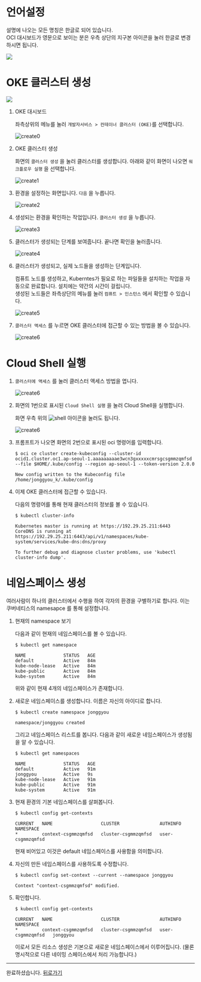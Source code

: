 # 언어설정

설명에 나오는 모든 명칭은 한글로 되어 있습니다.  
OCI 대시보드가 영문으로 보이는 분은 우측 상단의 지구본 아이콘을 눌러 한글로 변경하시면 됩니다.

![](images/language.png)

# OKE 클러스터 생성

![](images/step1.png)

1. OKE 대시보드

	좌측상위의 메뉴를 눌러 `개발자서비스 > 컨테이너 클러스터 (OKE)`를 선택합니다.

	![create0](images/create0.png)

1. OKE 클러스터 생성  

	화면의 `클러스터 생성` 을 눌러 클러스터를 생성합니다. 아래와 같이 화면이 나오면 `워크플로우 실행` 을 선택합니다.

	![create1](images/create1.png)
	
1. 환경을 설정하는 화면입니다. `다음` 을 누릅니다.

	![create2](images/create2.png)

1. 생성되는 환경을 확인하는 작업입니다. `클러스터 생성` 을 누릅니다.

	![create3](images/create3.png)

1. 클러스터가 생성되는 단계를 보여줍니다. 끝나면 확인을 눌러줍니다.

	![create4](images/create4.png)

1. 클러스터가 생성되고, 실제 노드들을 생성하는 단계입니다.   

	컴퓨트 노드를 생성하고, Kuberntes가 필요로 하는 파일들을 설치하는 작업을 자동으로 완료합니다. 설치에는 약간의 시간이 걸립니다.  
	생성된 노드들은 좌측상단의 메뉴를 눌러 `컴퓨트 > 인스턴스` 에서 확인할 수 있습니다.

	![create5](images/create5.png)

1. `클러스터 액세스` 를 누르면 OKE 클러스터에 접근할 수 있는 방법을 볼 수 있습니다.

	![create6](images/create6.png)


# Cloud Shell 실행

1. `클러스터에 액세스` 를 눌러 클러스터 액세스 방법을 엽니다.

	![create6](images/shell1.png)

1. 화면의 1번으로 표시된 `Cloud Shell 실행` 을 눌러 Cloud Shell을 실행합니다.

	화면 우측 위의 ![shell](images/shell-icon.png) 아이콘을 눌러도 됩니다.

	![create6](images/shell2.png)

1. 프롬프트가 나오면 화면의 2번으로 표시된 oci 명령어를 입력합니다.

	~~~
	$ oci ce cluster create-kubeconfig --cluster-id ocid1.cluster.oc1.ap-seoul-1.aaaaaaaaae3wcn3gxxxxxcmrsgcsgmmzqmfsd --file $HOME/.kube/config --region ap-seoul-1 --token-version 2.0.0 

	New config written to the Kubeconfig file /home/jonggyou_k/.kube/config
	~~~

1. 이제 OKE 클러스터에 접근할 수 있습니다.  

	다음의 명령어를 통해 현재 클러스터의 정보를 볼 수 있습니다.

	~~~
	$ kubectl cluster-info

	Kubernetes master is running at https://192.29.25.211:6443
	CoreDNS is running at https://192.29.25.211:6443/api/v1/namespaces/kube-system/services/kube-dns:dns/proxy

	To further debug and diagnose cluster problems, use 'kubectl cluster-info dump'.
	~~~


# 네임스페이스 생성

여러사람이 하나의 클러스터에서 수행을 하여 각자의 환경을 구별하기로 합니다. 이는 쿠버네티스의 namesapce 를 통해 설정합니다.

1. 현재의 namespace 보기

	다음과 같이 현재의 네임스페이스를 볼 수 있습니다.

	~~~
	$ kubectl get namespace

	NAME              STATUS   AGE
	default           Active   84m
	kube-node-lease   Active   84m
	kube-public       Active   84m
	kube-system       Active   84m
	~~~~

	위와 같이 현재 4개의 네임스페이스가 존재합니다.

1. 새로운 네임스페이스를 생성합니다. 이름은 자신의 아이디로 합니다.

	~~~
	$ kubectl create namespace jonggyou

	namespace/jonggyou created
	~~~

	그리고 네임스페이스 리스트를 봅니다. 다음과 같이 새로운 네임스페이스가 생성됨을 알 수 있습니다.

	~~~
	$ kubectl get namespaces

	NAME              STATUS   AGE
	default           Active   91m
	jonggyou          Active   9s
	kube-node-lease   Active   91m
	kube-public       Active   91m
	kube-system       Active   91m
	~~~

1. 현재 환경의 기본 네임스페이스를 살펴봅니다.

	~~~
	$ kubectl config get-contexts

	CURRENT   NAME                  CLUSTER               AUTHINFO           NAMESPACE
	*         context-csgmmzqmfsd   cluster-csgmmzqmfsd   user-csgmmzqmfsd   
	~~~

	현재 비어있고 이것은 default 네임스페이스를 사용함을 의미합니다.

1. 자신의 만든 네임스페이스를 사용하도록 수정합니다.

	~~~
	$ kubectl config set-context --current --namespace jonggyou

	Context "context-csgmmzqmfsd" modified.
	~~~

1. 확인합니다.

	~~~
	$ kubectl config get-contexts

	CURRENT   NAME                  CLUSTER               AUTHINFO           NAMESPACE
	*         context-csgmmzqmfsd   cluster-csgmmzqmfsd   user-csgmmzqmfsd   jonggyou
	~~~

	이로서 모든 리소스 생성은 기본으로 새로운 네임스페이스에서 이루어집니다. (물론 명시적으로 다른 네이밍 스페이스에서 처리 가능합니다.)


---
완료하셨습니다. <a href="javascript:history.back();">뒤로가기</a>